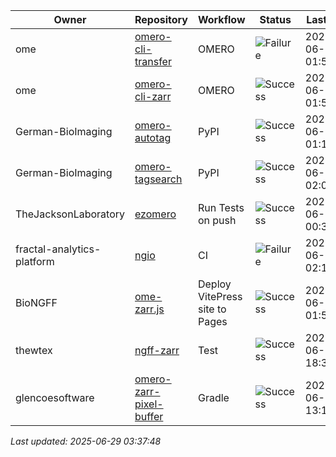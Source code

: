| Owner | Repository | Workflow | Status | Last Run | URL |
| ----- | ---------- | -------- | ------ | -------- | --- |
| ome | [omero-cli-transfer](https://github.com/ome/omero-cli-transfer) | OMERO | ![Failure](https://img.shields.io/badge/Failure-red) | 2025-06-29 01:54:46 | [15950351692](https://github.com/ome/omero-cli-transfer/actions/runs/15950351692) |
| ome | [omero-cli-zarr](https://github.com/ome/omero-cli-zarr) | OMERO | ![Success](https://img.shields.io/badge/Success-brightgreen) | 2025-06-29 01:50:45 | [15950322230](https://github.com/ome/omero-cli-zarr/actions/runs/15950322230) |
| German-BioImaging | [omero-autotag](https://github.com/German-BioImaging/omero-autotag) | PyPI | ![Success](https://img.shields.io/badge/Success-brightgreen) | 2025-06-29 01:12:21 | [15950030620](https://github.com/German-BioImaging/omero-autotag/actions/runs/15950030620) |
| German-BioImaging | [omero-tagsearch](https://github.com/German-BioImaging/omero-tagsearch) | PyPI | ![Success](https://img.shields.io/badge/Success-brightgreen) | 2025-06-29 02:08:09 | [15950454271](https://github.com/German-BioImaging/omero-tagsearch/actions/runs/15950454271) |
| TheJacksonLaboratory | [ezomero](https://github.com/TheJacksonLaboratory/ezomero) | Run Tests on push | ![Success](https://img.shields.io/badge/Success-brightgreen) | 2025-06-29 00:37:37 | [15949745257](https://github.com/TheJacksonLaboratory/ezomero/actions/runs/15949745257) |
| fractal-analytics-platform | [ngio](https://github.com/fractal-analytics-platform/ngio) | CI | ![Failure](https://img.shields.io/badge/Failure-red) | 2025-06-29 02:10:42 | [15950475147](https://github.com/fractal-analytics-platform/ngio/actions/runs/15950475147) |
| BioNGFF | [ome-zarr.js](https://github.com/BioNGFF/ome-zarr.js) | Deploy VitePress site to Pages | ![Success](https://img.shields.io/badge/Success-brightgreen) | 2025-06-29 01:55:08 | [15950353989](https://github.com/BioNGFF/ome-zarr.js/actions/runs/15950353989) |
| thewtex | [ngff-zarr](https://github.com/thewtex/ngff-zarr) | Test | ![Success](https://img.shields.io/badge/Success-brightgreen) | 2025-06-24 18:36:53 | [15858720632](https://github.com/thewtex/ngff-zarr/actions/runs/15858720632) |
| glencoesoftware | [omero-zarr-pixel-buffer](https://github.com/glencoesoftware/omero-zarr-pixel-buffer) | Gradle | ![Success](https://img.shields.io/badge/Success-brightgreen) | 2025-06-18 13:11:48 | [15733787770](https://github.com/glencoesoftware/omero-zarr-pixel-buffer/actions/runs/15733787770) |


*Last updated: 2025-06-29 03:37:48*